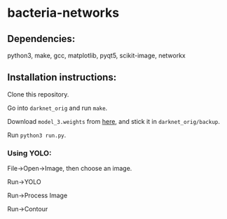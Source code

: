 # bacteria-networks

## Dependencies:

python3, make, gcc, matplotlib, pyqt5, scikit-image, networkx

## Installation instructions:

Clone this repository.

Go into `darknet_orig` and run `make`.

Download `model_3.weights` from [here](https://drive.google.com/drive/folders/1oHpzVVqVL67unqOnrObX49XkeUii3Jg4?usp=sharing), and stick it in `darknet_orig/backup`.

Run `python3 run.py`.

### Using YOLO:

File->Open->Image, then choose an image.

Run->YOLO

Run->Process Image

Run->Contour
